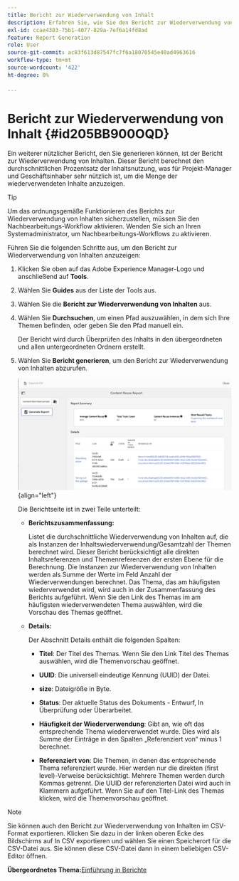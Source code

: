 ```yaml
---
title: Bericht zur Wiederverwendung von Inhalt
description: Erfahren Sie, wie Sie den Bericht zur Wiederverwendung von Inhalten in AEM Guides anzeigen. Erstellen Sie den Bericht, um den Prozentsatz der Wiederverwendung des Inhalts zu ermitteln.
exl-id: ccae4303-75b1-4077-829a-7ef6a14fd8ad
feature: Report Generation
role: User
source-git-commit: ac83f613d87547fc7f6a18070545e40ad4963616
workflow-type: tm+mt
source-wordcount: '422'
ht-degree: 0%

---
```


# Bericht zur Wiederverwendung von Inhalt {#id205BB900OQD}

Ein weiterer nützlicher Bericht, den Sie generieren können, ist der Bericht zur Wiederverwendung von Inhalten. Dieser Bericht berechnet den durchschnittlichen Prozentsatz der Inhaltsnutzung, was für Projekt-Manager und Geschäftsinhaber sehr nützlich ist, um die Menge der wiederverwendeten Inhalte anzuzeigen.

>[!TIP]
>
> Um das ordnungsgemäße Funktionieren des Berichts zur Wiederverwendung von Inhalten sicherzustellen, müssen Sie den Nachbearbeitungs-Workflow aktivieren. Wenden Sie sich an Ihren Systemadministrator, um Nachbearbeitungs-Workflows zu aktivieren.

Führen Sie die folgenden Schritte aus, um den Bericht zur Wiederverwendung von Inhalten anzuzeigen:

1. Klicken Sie oben auf das Adobe Experience Manager-Logo und anschließend auf **Tools**.

1. Wählen Sie **Guides** aus der Liste der Tools aus.

1. Wählen Sie die **Bericht zur Wiederverwendung von Inhalten** aus.

1. Wählen Sie **Durchsuchen**, um einen Pfad auszuwählen, in dem sich Ihre Themen befinden, oder geben Sie den Pfad manuell ein.

   Der Bericht wird durch Überprüfen des Inhalts in den übergeordneten und allen untergeordneten Ordnern erstellt.

1. Wählen Sie **Bericht generieren**, um den Bericht zur Wiederverwendung von Inhalten abzurufen.

   ![](images/content-reuse-uuid.png){align="left"}

   Die Berichtseite ist in zwei Teile unterteilt:

   - **Berichtszusammenfassung:**

     Listet die durchschnittliche Wiederverwendung von Inhalten auf, die als Instanzen der Inhaltswiederverwendung/Gesamtzahl der Themen berechnet wird. Dieser Bericht berücksichtigt alle direkten Inhaltsreferenzen und Themenreferenzen der ersten Ebene für die Berechnung. Die Instanzen zur Wiederverwendung von Inhalten werden als Summe der Werte im Feld Anzahl der Wiederverwendungen berechnet. Das Thema, das am häufigsten wiederverwendet wird, wird auch in der Zusammenfassung des Berichts aufgeführt. Wenn Sie den Link des Themas im am häufigsten wiederverwendeten Thema auswählen, wird die Vorschau des Themas geöffnet.

   - **Details:**

     Der Abschnitt Details enthält die folgenden Spalten:

      - **Titel**: Der Titel des Themas. Wenn Sie den Link Titel des Themas auswählen, wird die Themenvorschau geöffnet.

      - **UUID**: Die universell eindeutige Kennung \(UUID\) der Datei.

      - **size**: Dateigröße in Byte.

      - **Status**: Der aktuelle Status des Dokuments - Entwurf, In Überprüfung oder Überarbeitet.

      - **Häufigkeit der Wiederverwendung**: Gibt an, wie oft das entsprechende Thema wiederverwendet wurde. Dies wird als Summe der Einträge in den Spalten „Referenziert von“ minus 1 berechnet.

      - **Referenziert von**: Die Themen, in denen das entsprechende Thema referenziert wurde. Hier werden nur die direkten \(first level\)-Verweise berücksichtigt. Mehrere Themen werden durch Kommas getrennt. Die UUID der referenzierten Datei wird auch in Klammern aufgeführt. Wenn Sie auf den Titel-Link des Themas klicken, wird die Themenvorschau geöffnet.


>[!NOTE]
>
> Sie können auch den Bericht zur Wiederverwendung von Inhalten im CSV-Format exportieren. Klicken Sie dazu in der linken oberen Ecke des Bildschirms auf In CSV exportieren und wählen Sie einen Speicherort für die CSV-Datei aus. Sie können diese CSV-Datei dann in einem beliebigen CSV-Editor öffnen.

**Übergeordnetes Thema:**&#x200B;[ Einführung in Berichte](reports-intro.md)
